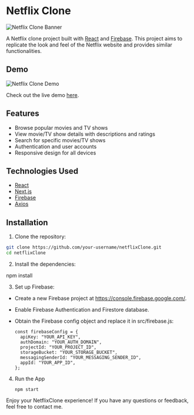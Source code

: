 # Netflix Clone

![Netflix Clone Banner](link_to_your_banner_image)

A Netflix clone project built with [React](https://reactjs.org/) and [Firebase](https://firebase.google.com/). This project aims to replicate the look and feel of the Netflix website and provides similar functionalities.

## Demo

![Netflix Clone Demo](https://vercel.com/frjr17/netflix-clone)

Check out the live demo [here]([link_to_live_demo](https://vercel.com/frjr17/netflix-clone)).

## Features

- Browse popular movies and TV shows
- View movie/TV show details with descriptions and ratings
- Search for specific movies/TV shows
- Authentication and user accounts
- Responsive design for all devices

## Technologies Used

- [React](https://reactjs.org/)
- [Next.js](https://nextjs.org/)
- [Firebase](https://firebase.google.com/)
- [Axios](https://github.com/axios/axios)

## Installation

1. Clone the repository:

```bash
git clone https://github.com/your-username/netflixClone.git
cd netflixClone
```

2. Install the dependencies:

npm install

3. Set up Firebase:

- Create a new Firebase project at https://console.firebase.google.com/.
- Enable Firebase Authentication and Firestore database.
- Obtain the Firebase config object and replace it in src/firebase.js:

      const firebaseConfig = {
        apiKey: "YOUR_API_KEY",
        authDomain: "YOUR_AUTH_DOMAIN",
        projectId: "YOUR_PROJECT_ID",
        storageBucket: "YOUR_STORAGE_BUCKET",
        messagingSenderId: "YOUR_MESSAGING_SENDER_ID",
        appId: "YOUR_APP_ID",
      };

4. Run the App

       npm start


Enjoy your NetflixClone experience! If you have any questions or feedback, feel free to contact me.

